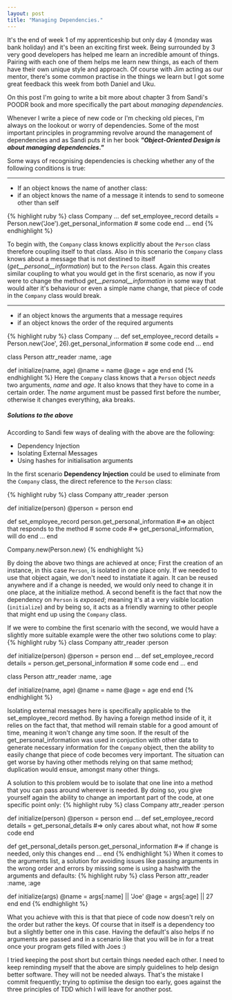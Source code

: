 ```yaml
---
layout: post
title: "Managing Dependencies."
---
```


It's the end of week 1 of my apprenticeship but only day 4 (monday was bank holiday) and it's been an exciting first week. Being surrounded by 3 very good developers has helped me learn an incredible amount of things. Pairing with each one of them helps me learn new things, as each of them have their own unique style and approach. Of course with Jim acting as our mentor, there's some common practise in the things we learn but I got some great feedback this week from both Daniel and Uku.

On this post I'm going to write a bit more about chapter 3 from Sandi's POODR book and more specifically the part about *managing dependencies*.

Whenever I write a piece of new code or I'm checking old pieces, I'm always on the lookout or worry of dependencies. Some of the most important principles in programming revolve around the management of dependencies and as Sandi puts it in her book ***"Object-Oriented Design is about managing dependencies."***

Some ways of recognising dependencies is checking whether any of the following conditions is true:

---
- If an object knows the name of another class:
- if an object knows the name of a message it intends to send to someone other than self

{% highlight ruby %}
 class Company
   ...
   def set_employee_record
     details = Person.new('Joe').get_personal_information
     # some code
   end
   ...
 end
{% endhighlight %}

To begin with, the `Company` class knows explicitly about the `Person` class therefore coupling itself to that class.
Also in this scenario the `Company` class knows about a message that is not destined to itself (*get__personal__information*) but to the `Person` class. Again this creates similar coupling to what you would get in the first scenario, as now if you were to change the method *get__personal__information* in some way that would alter it's behaviour or even a simple name change, that piece of code in the `Company` class  would break.

---

- if an object knows the arguments that a message requires
- if an object knows the order of the required arguments

{% highlight ruby %}
 class Company
   ...
   def set_employee_record
     details = Person.new('Joe', 26).get_personal_information
     # some code
   end
   ...
 end
 
 class Person
   attr_reader :name, :age
   
   def initialize(name, age)
     @name = name
     @age = age
   end
 end
{% endhighlight %}
Here the `Company` class knows that a `Person` object *needs* two arguments, *name* and *age*. It also knows that they have to come in a certain order. The *name* argument must be passed first before the number, otherwise it changes everything, aka breaks.

##### Solutions to the above

According to Sandi few ways of dealing with the above are the following:

- Dependency Injection
- Isolating External Messages
- Using hashes for initialisation arguments

In the first scenario **Dependency Injection** could be used to eliminate from the `Company` class, the direct reference to the `Person` class:

{% highlight ruby %}
class Company
  attr_reader :person
  
  def initialize(person)
    @person = person
  end
  
  def set_employee_record
    person.get_personal_information #=> an object that responds to the method 
    # some code                     #=> get_personal_information, will do
  end 
  ...
end

Company.new(Person.new)
{% endhighlight %}

By doing the above two things are achieved at once; First the creation of an instance, in this case `Person`, is isolated in one place only. If we needed to use that object again, we don't need to instatiate it again. It can be reused anywhere and if a change is needed, we would only need to change it in one place, at the initialize method.
A second benefit is the fact that now the dependency on `Person` is _exposed_; meaning it's at a very visible location (`initialize`) and by being so, it acts as a friendly warning to other people that might end up using the `Company` class.

If we were to combine the first scenario with the second, we would have a slightly more suitable example were the other two solutions come to play:
{% highlight ruby %}
class Company
  attr_reader :person
  
  def initialize(person)
    @person = person
  end
      ...
  def set_employee_record
    details = person.get_personal_information
    # some code
  end
  ...
end

class Person
  attr_reader :name, :age
  
  def initialize(name, age)
    @name = name
    @age = age
  end
end
{% endhighlight %}

Isolating external messages here is specifically applicable to the set_employee_record method. By having a foreign method inside of it, it relies on the fact that, that method will remain stable for a good amount of time, meaning it won't change any time soon. If the result of the get_personal_information was used in conjuction with other data to generate necessary information for the `Company` object, then the ability to easily change that piece of code becomes very important. The situation can get worse by having other methods relying on that same method; duplication would ensue, amongst many other things.

A solution to this problem would be to isolate that one line into a method that you can pass around wherever is needed. By doing so, you give yourself again the ability to change an important part of the code, at one specific point only:
{% highlight ruby %}
class Company
  attr_reader :person
  
  def initialize(person)
    @person = person
  end
      ...
  def set_employee_record
    details = get_personal_details #=> only cares about what, not how
    # some code
  end

  def get_personal_details
    person.get_personal_information #=> if change is needed, only this changes
  end
  ...
end
{% endhighlight %}
When it comes to the arguments list, a solution for avoiding issues like passing arguments in the wrong order and errors by missing some is using a hashwith the arguments and defaults:
{% highlight ruby %}
class Person
  attr_reader :name, :age
  
  def initialize(args)
    @name = args[:name] || 'Joe'
    @age = args[:age] || 27
  end
end
{% endhighlight %}

What you achieve with this is that that piece of code now doesn't rely on the order but rather the keys. Of course that in itself is a dependency too but a slightly better one in this case. Having the default's also helps if no arguments are passed and in a scenario like that you will be in for a treat once your program gets filled with Joes :)

I tried keeping the post short but certain things needed each other. I need to keep reminding myself that the above are simply guidelines to help design better software. They will not be needed always. That's the mistake I commit frequently; trying to optimise the design too early, goes against the three principles of TDD which I will leave for another post.
